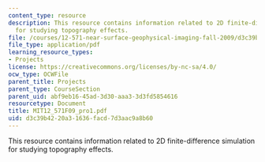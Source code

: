 ```yaml
---
content_type: resource
description: This resource contains information related to 2D finite-difference simulation
  for studying topography effects.
file: /courses/12-571-near-surface-geophysical-imaging-fall-2009/d3c39b4220a31636facd7d3aac9a8b60_MIT12_571F09_pro1.pdf
file_type: application/pdf
learning_resource_types:
- Projects
license: https://creativecommons.org/licenses/by-nc-sa/4.0/
ocw_type: OCWFile
parent_title: Projects
parent_type: CourseSection
parent_uid: abf9eb16-45ad-3d30-aaa3-3d3fd5854616
resourcetype: Document
title: MIT12_571F09_pro1.pdf
uid: d3c39b42-20a3-1636-facd-7d3aac9a8b60
---
```

This resource contains information related to 2D finite-difference simulation for studying topography effects.